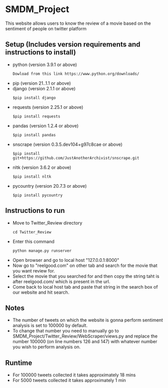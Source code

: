 # SMDM_Project
This website allows users to know the review of a movie based on the sentiment of people on twitter platform

## Setup (Includes version requirements and instructions to install)
* python (version 3.9.1 or above) 
  ```
  Dowload from this link https://www.python.org/downloads/
  ```
* pip (version 21..1.1 or above)
* django (version 2.1.1 or above) 
  ```
  $pip install django
  ```
* requests (version 2.25.1 or above) 
  ```
  $pip install requests
  ```
* pandas (version 1.2.4 or above) 
  ```
  $pip install pandas
  ```
* snscrape (version 0.3.5.dev104+g97c8cae or above) 
  ```
  $pip install git+https://github.com/JustAnotherArchivist/snscrape.git
  ```
* nltk (version 3.6.2 or above) 
  ```
  $pip install nltk
  ```
* pycountry (version 20.7.3 or above) 
  ```
  $pip install pycountry
  ```
  
## Instructions to run
* Move to Twitter_Review directory
  ```
  cd Twitter_Review
  ```
* Enter this command
  ```
  python manage.py runserver
  ```
* Open browser and go to local host "127.0.0.1:8000"
* Now go to "reelgood.com" on other tab and search for the movie that you want review for.
* Select the movie that you searched for and then copy the string taht is after reelgood.com/ which is present in the url.
* Come back to local host tab and paste that string in the search box of our website and hit search.

## Notes
* The number of tweets on which the website is gonna perform sentiment analysis is set to 100000 by default.
* To change that number you need to manually go to SMDM_Project/Twitter_Review/WebScraper/views.py and replace the number 100000 (on line numbers 126 and 147) with whatever number you wish to perform analysis on.

## Runtime
* For 100000 tweets collected it takes approximately 18 mins
* For 5000 tweets collected it takes approximately 1 min
